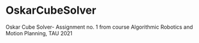# OskarCubeSolver
Oskar Cube Solver- Assignment no. 1 from course Algorithmic Robotics and Motion Planning, TAU 2021

